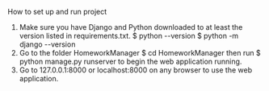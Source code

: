How to set up and run project

1. Make sure you have Django and Python downloaded to at least the version listed in requirements.txt.
	$ python --version
	$ python -m django --version
2. Go to the folder HomeworkManager
	$ cd HomeworkManager
   then run
	$ python manage.py runserver
   to begin the web application running.
3. Go to 127.0.0.1:8000 or localhost:8000 on any browser to use the web application.
